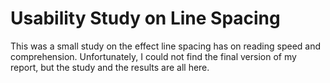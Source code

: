 # Usability Study on Line Spacing

This was a small study on the effect line spacing has on reading speed and
comprehension.  Unfortunately, I could not find the final version of my report,
but the study and the results are all here.

